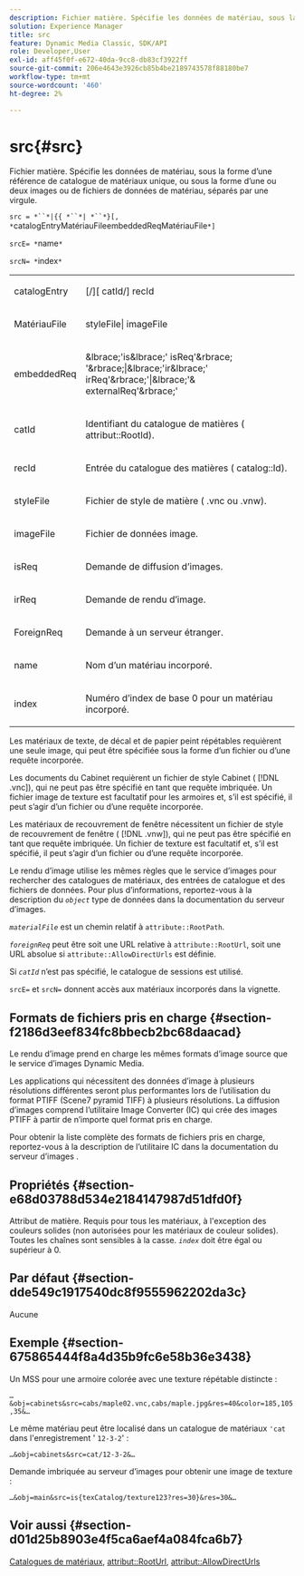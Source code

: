 ```yaml
---
description: Fichier matière. Spécifie les données de matériau, sous la forme d’une référence de catalogue de matériaux unique, ou sous la forme d’une ou deux images ou de fichiers de données de matériau, séparés par une virgule.
solution: Experience Manager
title: src
feature: Dynamic Media Classic, SDK/API
role: Developer,User
exl-id: aff45f0f-e672-40da-9cc8-db83cf3922ff
source-git-commit: 206e4643e3926cb85b4be2189743578f88180be7
workflow-type: tm+mt
source-wordcount: '460'
ht-degree: 2%

---
```


# src{#src}

Fichier matière. Spécifie les données de matériau, sous la forme d’une référence de catalogue de matériaux unique, ou sous la forme d’une ou deux images ou de fichiers de données de matériau, séparés par une virgule.

`src = *``*|{{ *``*| *``*}[, *`catalogEntryMatériauFileembeddedReqMatériauFile`*]`

`srcE= *`name`*`

`srcN= *`index`*`

<table id="simpletable_A64C4F084C0A4DDCA45A921D4BD7AAEA"> 
 <tr class="strow"> 
  <td class="stentry"> <p><span class="varname"> catalogEntry</span> </p></td> 
  <td class="stentry"> <p><span class="codeph">[/][<span class="varname"> catId</span>/]<span class="varname"> recId</span></span> </p></td> 
 </tr> 
 <tr class="strow"> 
  <td class="stentry"> <span class="varname"> MatériauFile</span> </td> 
  <td class="stentry"> <p><span class="codeph"> <span class="varname"> styleFile</span>|<span class="varname"> imageFile</span></span> </p> </td> 
 </tr> 
 <tr class="strow"> 
  <td class="stentry"> <p><span class="varname"> embeddedReq</span> </p> </td> 
  <td class="stentry"> <p><span class="codeph">&amp;lbrace;'is&amp;lbrace;'<span class="varname"> isReq</span>'&amp;rbrace; '&amp;rbrace;|&amp;lbrace;'ir&amp;lbrace;'<span class="varname"> irReq</span>'&amp;rbrace;'|&amp;lbrace;'&amp;<span class="varname"> externalReq</span>'&amp;rbrace;'</span> </p></td> 
 </tr> 
 <tr class="strow"> 
  <td class="stentry"> <p><span class="varname"> catId</span> </p></td> 
  <td class="stentry"> <p>Identifiant du catalogue de matières (<span class="codeph"> attribut::RootId</span>). </p></td> 
 </tr> 
 <tr class="strow"> 
  <td class="stentry"> <p><span class="varname"> recId</span> </p></td> 
  <td class="stentry"> <p>Entrée du catalogue des matières (<span class="codeph"> catalog::Id</span>). </p></td> 
 </tr> 
 <tr class="strow"> 
  <td class="stentry"> <p><span class="varname"> styleFile</span> </p></td> 
  <td class="stentry"> <p>Fichier de style de matière (<span class="filepath"> .vnc</span> ou <span class="filepath"> .vnw</span>). </p></td> 
 </tr> 
 <tr class="strow"> 
  <td class="stentry"> <p><span class="varname"> imageFile</span> </p></td> 
  <td class="stentry"> <p>Fichier de données image. </p></td> 
 </tr> 
 <tr class="strow"> 
  <td class="stentry"> <p><span class="varname"> isReq</span> </p></td> 
  <td class="stentry"> <p>Demande de diffusion d’images. </p></td> 
 </tr> 
 <tr class="strow"> 
  <td class="stentry"> <p><span class="varname"> irReq</span> </p></td> 
  <td class="stentry"> <p>Demande de rendu d’image. </p></td> 
 </tr> 
 <tr class="strow"> 
  <td class="stentry"> <p><span class="varname"> ForeignReq</span> </p></td> 
  <td class="stentry"> <p>Demande à un serveur étranger. </p></td> 
 </tr> 
 <tr class="strow"> 
  <td class="stentry"> <p><span class="varname"> name</span> </p></td> 
  <td class="stentry"> <p>Nom d’un matériau incorporé. </p></td> 
 </tr> 
 <tr class="strow"> 
  <td class="stentry"> <p><span class="varname"> index</span> </p></td> 
  <td class="stentry"> <p>Numéro d’index de base 0 pour un matériau incorporé. </p></td> 
 </tr> 
</table>

Les matériaux de texte, de décal et de papier peint répétables requièrent une seule image, qui peut être spécifiée sous la forme d’un fichier ou d’une requête incorporée.

Les documents du Cabinet requièrent un fichier de style Cabinet ( [!DNL .vnc]), qui ne peut pas être spécifié en tant que requête imbriquée. Un fichier image de texture est facultatif pour les armoires et, s’il est spécifié, il peut s’agir d’un fichier ou d’une requête incorporée.

Les matériaux de recouvrement de fenêtre nécessitent un fichier de style de recouvrement de fenêtre ( [!DNL .vnw]), qui ne peut pas être spécifié en tant que requête imbriquée. Un fichier de texture est facultatif et, s’il est spécifié, il peut s’agir d’un fichier ou d’une requête incorporée.

Le rendu d’image utilise les mêmes règles que le service d’images pour rechercher des catalogues de matériaux, des entrées de catalogue et des fichiers de données. Pour plus d’informations, reportez-vous à la description du *`object`* type de données dans la documentation du serveur d’images.

*`materialFile`* est un chemin relatif à  `attribute::RootPath`.

*`foreignReq`* peut être soit une URL relative à  `attribute::RootUrl`, soit une URL absolue si  `attribute::AllowDirectUrls` est définie.

Si *`catId`* n’est pas spécifié, le catalogue de sessions est utilisé.

`srcE=` et  `srcN=` donnent accès aux matériaux incorporés dans la vignette.

## Formats de fichiers pris en charge {#section-f2186d3eef834fc8bbecb2bc68daacad}

Le rendu d’image prend en charge les mêmes formats d’image source que le service d’images Dynamic Media.

Les applications qui nécessitent des données d’image à plusieurs résolutions différentes seront plus performantes lors de l’utilisation du format PTIFF (Scene7 pyramid TIFF) à plusieurs résolutions. La diffusion d’images comprend l’utilitaire Image Converter (IC) qui crée des images PTIFF à partir de n’importe quel format pris en charge.

Pour obtenir la liste complète des formats de fichiers pris en charge, reportez-vous à la description de l’utilitaire IC dans la documentation du serveur d’images .

## Propriétés {#section-e68d03788d534e2184147987d51dfd0f}

Attribut de matière. Requis pour tous les matériaux, à l&#39;exception des couleurs solides (non autorisées pour les matériaux de couleur solides). Toutes les chaînes sont sensibles à la casse. *`index`* doit être égal ou supérieur à 0.

## Par défaut {#section-dde549c1917540dc8f9555962202da3c}

Aucune

## Exemple {#section-675865444f8a4d35b9fc6e58b36e3438}

Un MSS pour une armoire colorée avec une texture répétable distincte :

`…&obj=cabinets&src=cabs/maple02.vnc,cabs/maple.jpg&res=40&color=185,105,35&…`

Le même matériau peut être localisé dans un catalogue de matériaux `'cat` dans l&#39;enregistrement &#39; `12-3-2`&#39; :

`…&obj=cabinets&src=cat/12-3-2&…`

Demande imbriquée au serveur d’images pour obtenir une image de texture :

`…&obj=main&src=is{texCatalog/texture123?res=30}&res=30&…`

## Voir aussi {#section-d01d25b8903e4f5ca6aef4a084fca6b7}

[Catalogues de matériaux](../../../../../ir-api/http-protocol/image-rendering-api-ref/c-ir-http-protocol-ref/c-ir-http-protocol-syntax-and-features/c-ir-http-material-catalogs/c-ir-http-material-catalogs.md#concept-772742c1688f420a88a56f5136ad1db2),  [attribut::RootUrl](../../../../../ir-api/material-cat/image-rendering-api-ref/c-ir-material-catalog/c-ir-attributes-reference/r-ir-rooturl.md#reference-b8d706a573814802bd6794223cc78402),  [attribut::AllowDirectUrls](../../../../../ir-api/material-cat/image-rendering-api-ref/c-ir-material-catalog/c-ir-attributes-reference/r-ir-allowdirecturls.md#reference-02000c0f3c494292bad8425d06268882)
